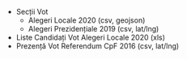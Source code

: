 - Secții Vot 
  - Alegeri Locale 2020 (csv, geojson)
  - Alegeri Prezidențiale 2019 (csv, lat/lng)
- Liste Candidați Vot Alegeri Locale 2020 (xls)
- Prezență Vot Referendum CpF 2016 (csv, lat/lng)